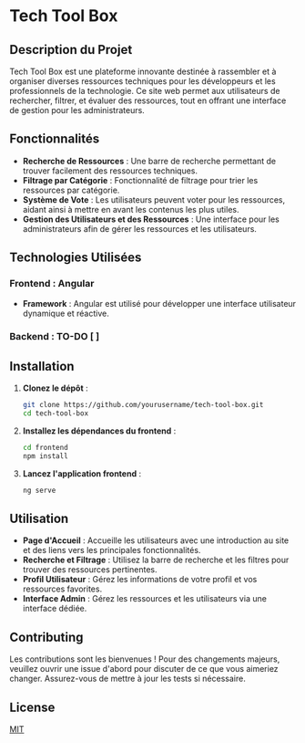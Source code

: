 # Tech Tool Box

## Description du Projet

Tech Tool Box est une plateforme innovante destinée à rassembler et à organiser diverses ressources techniques pour les développeurs et les professionnels de la technologie. Ce site web permet aux utilisateurs de rechercher, filtrer, et évaluer des ressources, tout en offrant une interface de gestion pour les administrateurs.

## Fonctionnalités

- **Recherche de Ressources** : Une barre de recherche permettant de trouver facilement des ressources techniques.
- **Filtrage par Catégorie** : Fonctionnalité de filtrage pour trier les ressources par catégorie.
- **Système de Vote** : Les utilisateurs peuvent voter pour les ressources, aidant ainsi à mettre en avant les contenus les plus utiles.
- **Gestion des Utilisateurs et des Ressources** : Une interface pour les administrateurs afin de gérer les ressources et les utilisateurs.

## Technologies Utilisées

### Frontend : Angular
- **Framework** : Angular est utilisé pour développer une interface utilisateur dynamique et réactive.
### Backend : TO-DO [ ]


## Installation

1. **Clonez le dépôt** :
    ```sh
    git clone https://github.com/yourusername/tech-tool-box.git
    cd tech-tool-box
    ```

2. **Installez les dépendances du frontend** :
    ```sh
    cd frontend
    npm install
    ```

3. **Lancez l'application frontend** :
    ```sh
    ng serve
    ```


## Utilisation

- **Page d'Accueil** : Accueille les utilisateurs avec une introduction au site et des liens vers les principales fonctionnalités.
- **Recherche et Filtrage** : Utilisez la barre de recherche et les filtres pour trouver des ressources pertinentes.
- **Profil Utilisateur** : Gérez les informations de votre profil et vos ressources favorites.
- **Interface Admin** : Gérez les ressources et les utilisateurs via une interface dédiée.

## Contributing

Les contributions sont les bienvenues ! Pour des changements majeurs, veuillez ouvrir une issue d'abord pour discuter de ce que vous aimeriez changer. Assurez-vous de mettre à jour les tests si nécessaire.

## License

[MIT](https://choosealicense.com/licenses/mit/)

